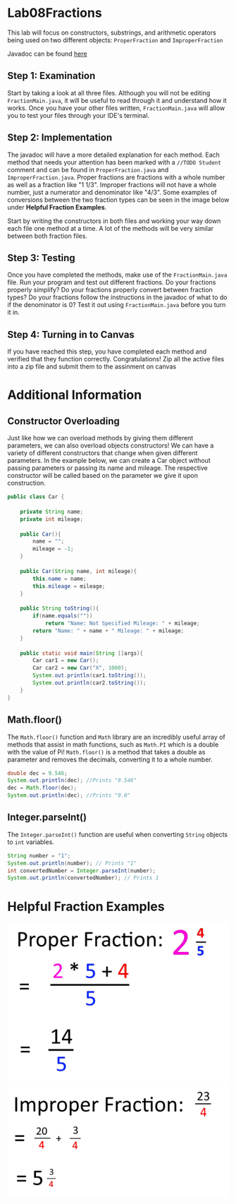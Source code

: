 # Lab08Fractions
This lab will focus on constructors, substrings, and arithmetic operators being used on two different objects: `ProperFraction` and `ImproperFraction`

Javadoc can be found [here](https://csu-compsci-cs163-4.github.io/Lab08Fractions/package-summary.html)

## Step 1: Examination
Start by taking a look at all three files. Although you will not be editing `FractionMain.java`, it will be useful to read through it and understand how it works. Once you have your other files written, `FractionMain.java` will allow you to test your files through your IDE's terminal.

## Step 2: Implementation
The javadoc will have a more detailed explanation for each method. Each method that needs your attention has been marked with a `//TODO Student` comment and can be found in `ProperFraction.java` and `ImproperFraction.java`. Proper fractions are fractions with a whole number as well as a fraction like "1 1/3". Improper fractions will not have a whole number, just a numerator and denominator like "4/3". Some examples of conversions between the two fraction types can be seen in the image below under **Helpful Fraction Examples**.

Start by writing the constructors in both files and working your way down each file one method at a time. A lot of the methods will be very similar between both fraction files.

## Step 3: Testing
Once you have completed the methods, make use of the `FractionMain.java` file. Run your program and test out different fractions. Do your fractions properly simplify? Do your fractions properly convert between fraction types? Do your fractions follow the instructions in the javadoc of what to do if the denominator is 0? Test it out using `FractionMain.java` before you turn it in.

## Step 4: Turning in to Canvas
If you have reached this step, you have completed each method and verified that they function correctly. Congratulations! Zip all the active files into a zip file and submit them to the assinment on canvas

# Additional Information

## Constructor Overloading
Just like how we can overload methods by giving them different parameters, we can also overload objects constructors! We can have a variety of different constructors that change when given different parameters. In the example below, we can create a Car object without passing parameters or passing its name and mileage. The respective constructor will be called based on the parameter we give it upon construction.

``` java
public class Car {

    private String name;
    private int mileage;

    public Car(){
        name = "";
        mileage = -1;
    }

    public Car(String name, int mileage){
        this.name = name;
        this.mileage = mileage;
    }

    public String toString(){
        if(name.equals(""))
            return "Name: Not Specified Mileage: " + mileage;
        return "Name: " + name + " Mileage: " + mileage;
    }

    public static void main(String []args){
        Car car1 = new Car();
        Car car2 = new Car("X", 1000);
        System.out.println(car1.toString());
        System.out.println(car2.toString());
    }
}

```

## Math.floor()
The `Math.floor()` function and `Math` library are an incredibly useful array of methods that assist in math functions, such as `Math.PI` which is a double with the value of Pi!
`Math.floor()` is a method that takes a double as parameter and removes the decimals, converting it to a whole number.
``` java
double dec = 9.546;
System.out.println(dec); //Prints "9.546"
dec = Math.floor(dec);
System.out.println(dec); //Prints "9.0"
```

## Integer.parseInt()
The `Integer.parseInt()` function are useful when converting `String` objects to `int` variables.
```java
String number = "1";
System.out.println(number); // Prints "1"
int convertedNumber = Integer.parseInt(number);
System.out.println(convertedNumber); // Prints 1
```

# Helpful Fraction Examples
![Proper-to-Improper](./Proper-Fraction-to-Improper-Fraction.png "Proper Fraction to Improper Fraction") ![Improper-to-Proper](./Improper-Fraction-to-Proper-Fraction.png "Improper-to-Proper")
